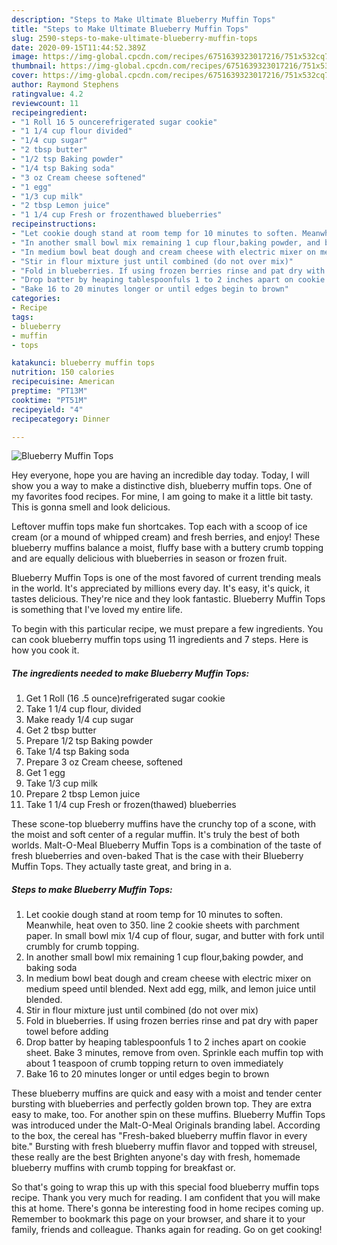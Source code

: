 ```yaml
---
description: "Steps to Make Ultimate Blueberry Muffin Tops"
title: "Steps to Make Ultimate Blueberry Muffin Tops"
slug: 2590-steps-to-make-ultimate-blueberry-muffin-tops
date: 2020-09-15T11:44:52.389Z
image: https://img-global.cpcdn.com/recipes/6751639323017216/751x532cq70/blueberry-muffin-tops-recipe-main-photo.jpg
thumbnail: https://img-global.cpcdn.com/recipes/6751639323017216/751x532cq70/blueberry-muffin-tops-recipe-main-photo.jpg
cover: https://img-global.cpcdn.com/recipes/6751639323017216/751x532cq70/blueberry-muffin-tops-recipe-main-photo.jpg
author: Raymond Stephens
ratingvalue: 4.2
reviewcount: 11
recipeingredient:
- "1 Roll 16 5 ouncerefrigerated sugar cookie"
- "1 1/4 cup flour divided"
- "1/4 cup sugar"
- "2 tbsp butter"
- "1/2 tsp Baking powder"
- "1/4 tsp Baking soda"
- "3 oz Cream cheese softened"
- "1 egg"
- "1/3 cup milk"
- "2 tbsp Lemon juice"
- "1 1/4 cup Fresh or frozenthawed blueberries"
recipeinstructions:
- "Let cookie dough stand at room temp for 10 minutes to soften. Meanwhile, heat oven to 350. line 2 cookie sheets with parchment paper. In small bowl mix 1/4 cup of flour, sugar, and butter with fork until crumbly for crumb topping."
- "In another small bowl mix remaining 1 cup flour,baking powder, and baking soda"
- "In medium bowl beat dough and cream cheese with electric mixer on medium speed until blended. Next add egg, milk, and lemon juice until blended."
- "Stir in flour mixture just until combined (do not over mix)"
- "Fold in blueberries. If using frozen berries rinse and pat dry with paper towel before adding"
- "Drop batter by heaping tablespoonfuls 1 to 2 inches apart on cookie sheet. Bake 3 minutes, remove from oven. Sprinkle each muffin top with about 1 teaspoon of crumb topping return to oven immediately"
- "Bake 16 to 20 minutes longer or until edges begin to brown"
categories:
- Recipe
tags:
- blueberry
- muffin
- tops

katakunci: blueberry muffin tops 
nutrition: 150 calories
recipecuisine: American
preptime: "PT13M"
cooktime: "PT51M"
recipeyield: "4"
recipecategory: Dinner

---
```



![Blueberry Muffin Tops](https://img-global.cpcdn.com/recipes/6751639323017216/751x532cq70/blueberry-muffin-tops-recipe-main-photo.jpg)

Hey everyone, hope you are having an incredible day today. Today, I will show you a way to make a distinctive dish, blueberry muffin tops. One of my favorites food recipes. For mine, I am going to make it a little bit tasty. This is gonna smell and look delicious.

Leftover muffin tops make fun shortcakes. Top each with a scoop of ice cream (or a mound of whipped cream) and fresh berries, and enjoy! These blueberry muffins balance a moist, fluffy base with a buttery crumb topping and are equally delicious with blueberries in season or frozen fruit.

Blueberry Muffin Tops is one of the most favored of current trending meals in the world. It's appreciated by millions every day. It's easy, it's quick, it tastes delicious. They're nice and they look fantastic. Blueberry Muffin Tops is something that I've loved my entire life.


To begin with this particular recipe, we must prepare a few ingredients. You can cook blueberry muffin tops using 11 ingredients and 7 steps. Here is how you cook it.

<!--inarticleads1-->

##### The ingredients needed to make Blueberry Muffin Tops:

1. Get 1 Roll (16 .5 ounce)refrigerated sugar cookie
1. Take 1 1/4 cup flour, divided
1. Make ready 1/4 cup sugar
1. Get 2 tbsp butter
1. Prepare 1/2 tsp Baking powder
1. Take 1/4 tsp Baking soda
1. Prepare 3 oz Cream cheese, softened
1. Get 1 egg
1. Take 1/3 cup milk
1. Prepare 2 tbsp Lemon juice
1. Take 1 1/4 cup Fresh or frozen(thawed) blueberries


These scone-top blueberry muffins have the crunchy top of a scone, with the moist and soft center of a regular muffin. It&#39;s truly the best of both worlds. Malt-O-Meal Blueberry Muffin Tops is a combination of the taste of fresh blueberries and oven-baked That is the case with their Blueberry Muffin Tops. They actually taste great, and bring in a. 

<!--inarticleads2-->

##### Steps to make Blueberry Muffin Tops:

1. Let cookie dough stand at room temp for 10 minutes to soften. Meanwhile, heat oven to 350. line 2 cookie sheets with parchment paper. In small bowl mix 1/4 cup of flour, sugar, and butter with fork until crumbly for crumb topping.
1. In another small bowl mix remaining 1 cup flour,baking powder, and baking soda
1. In medium bowl beat dough and cream cheese with electric mixer on medium speed until blended. Next add egg, milk, and lemon juice until blended.
1. Stir in flour mixture just until combined (do not over mix)
1. Fold in blueberries. If using frozen berries rinse and pat dry with paper towel before adding
1. Drop batter by heaping tablespoonfuls 1 to 2 inches apart on cookie sheet. Bake 3 minutes, remove from oven. Sprinkle each muffin top with about 1 teaspoon of crumb topping return to oven immediately
1. Bake 16 to 20 minutes longer or until edges begin to brown


These blueberry muffins are quick and easy with a moist and tender center bursting with blueberries and perfectly golden brown top. They are extra easy to make, too. For another spin on these muffins. Blueberry Muffin Tops was introduced under the Malt-O-Meal Originals branding label. According to the box, the cereal has &#34;Fresh-baked blueberry muffin flavor in every bite.&#34; Bursting with fresh blueberry muffin flavor and topped with streusel, these really are the best Brighten anyone&#39;s day with fresh, homemade blueberry muffins with crumb topping for breakfast or. 

So that's going to wrap this up with this special food blueberry muffin tops recipe. Thank you very much for reading. I am confident that you will make this at home. There's gonna be interesting food in home recipes coming up. Remember to bookmark this page on your browser, and share it to your family, friends and colleague. Thanks again for reading. Go on get cooking!
